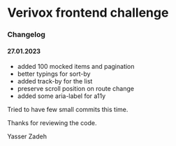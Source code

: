# Verivox frontend challenge

### Changelog

#### 27.01.2023

- added 100 mocked items and pagination
- better typings for sort-by
- added track-by for the list
- preserve scroll position on route change
- added some aria-label for a11y

Tried to have few small commits this time.

Thanks for reviewing the code.

Yasser Zadeh
